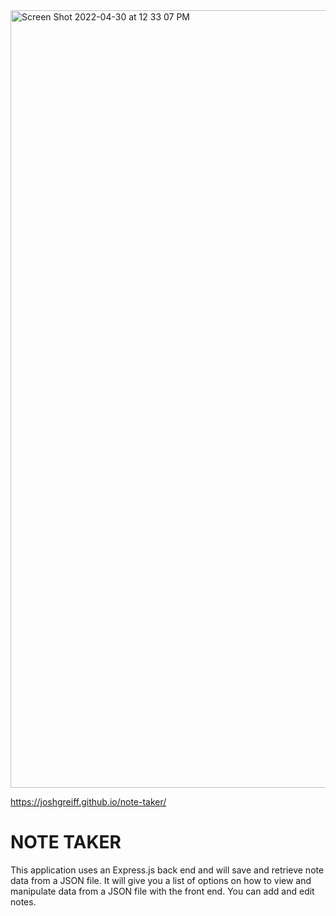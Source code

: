 <img width="1244" alt="Screen Shot 2022-04-30 at 12 33 07 PM" src="https://user-images.githubusercontent.com/79293495/166114210-dab50410-b4d6-4822-ae17-7f558f455ecc.png">

https://joshgreiff.github.io/note-taker/

# NOTE TAKER
This application uses an Express.js back end and will save and retrieve note data from a JSON file. It will give you a list of options on how to view and manipulate data from a JSON file with the front end. You can add and edit notes.
